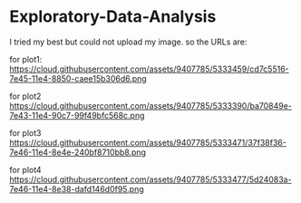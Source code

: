 Exploratory-Data-Analysis
=========================
I tried my best but could not upload my image.
so the URLs are:

for plot1:
https://cloud.githubusercontent.com/assets/9407785/5333459/cd7c5516-7e45-11e4-8850-caee15b306d6.png

for plot2
https://cloud.githubusercontent.com/assets/9407785/5333390/ba70849e-7e43-11e4-90c7-99f49bfc568c.png

for plot3
https://cloud.githubusercontent.com/assets/9407785/5333471/37f38f36-7e46-11e4-8e4e-240bf8710bb8.png

for plot4
https://cloud.githubusercontent.com/assets/9407785/5333477/5d24083a-7e46-11e4-8e38-dafd146d0f95.png

